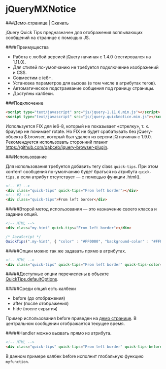 jQueryMXNotice
==============

###[Демо-страница](http://milaxcom.github.io/jQueryQuickTips/demo/) | [Скачать](https://github.com/milaxcom/jQueryQuickTips/archive/gh-pages.zip)

jQuery Quick Tips предназначен для отображения всплывающих сообщений на странице с помощью JS.

####Преимущества
- Работа с любой версией jQuery начиная с 1.4.0 (тестировался на 1.11.0).
- Для стилей по-умолчанию не требуется подключение изображений и CSS.
- Совместим с ie6+.
- Установка параметров для вызова (в том числе в атрибутах тегов).
- Автоматическое подстраивание собщения под границу страницы.
- Доступны калбеки.

###Подключение

```html
<script type="text/javascript" src="js/jquery-1.11.0.min.js"></script>
<script type="text/javascript" src="js/jquery.quicknotice.min.js"></script>
```

Используется FIX для ie6-8, который не показывает «стрелку», т. к. браузер не понимает rotate. Но FIX не будет срабатывать без jQuery-объекта $.browser, который был удален из версии jQ начиная с 1.9.0. Рекомендуется использовать сторонний планиг https://github.com/gabceb/jquery-browser-plugin.

###Использование

Для использования требуется добавить тегу class ```quick-tips```. При этом контент сообщения по-умолчанию будет браться из атрибута ```quick-tips```, а если атрибут отсутствует — с помощью функции .html().

```html
<!-- #1 -->
<div class="quick-tips" quick-tips="From left border"></div>
<!-- #2 -->
<div class="quick-tips">From left border</div>
```

#####Второй метод использования — это назначение своего класса и задание опций.

```html
<!-- HTML -->
<div class="my-hint" quick-tips="From left border"></div>
```

```js
/* JavaScript */
QuickTips(".my-hint", { "color" : "#FF0000", "background-color" : "#FFF" });
```

#####Опции можно так же задавать прямо в атрибутах.
```html
<!-- HTML -->
<div class="quick-tips" quick-tips="From left border" quick-tips-color="#FF0000" quick-tips-background-color="#FFFFFF"></div>
```

#####Доступные опции перечислены в объекте [QuickTips.defaultOptions](https://github.com/milaxcom/jQueryQuickTips/blob/gh-pages/jquery.quicktips.js).

#####Среди опций есть калбеки

- before (до отображения)
- after (после отображения)
- hide (после скрытия)

Пример использования before приведен на [демо странице](http://milaxcom.github.io/jQueryQuickTips/demo/). В центральном сообщении отображается текущее время.

#####Handler можно вызвать прямо из атрибута.
```html
<!-- HTML -->
<div class="quick-tips" quick-tips="From left border" quick-tips-before="myfunction"></div>
```
В данном примере калбек before исполнит глобальную функцию ```myfunction```.
